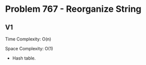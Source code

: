 # Problem 767 - Reorganize String

## V1

Time Complexity: O(n)

Space Complexity: O(1)

- Hash table.
